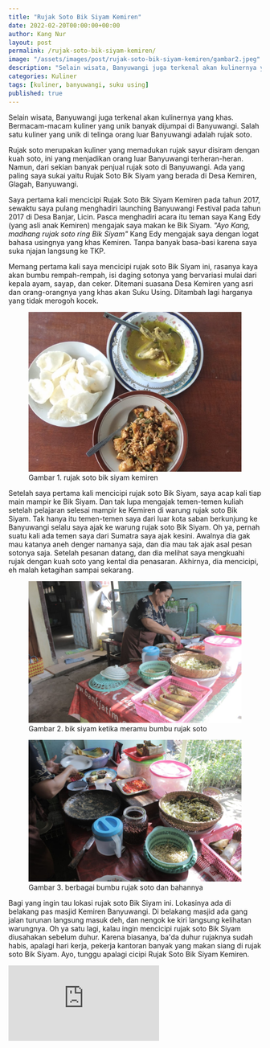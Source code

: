 ```yaml
---
title: "Rujak Soto Bik Siyam Kemiren"
date: 2022-02-20T00:00:00+00:00
author: Kang Nur
layout: post
permalink: /rujak-soto-bik-siyam-kemiren/
image: "/assets/images/post/rujak-soto-bik-siyam-kemiren/gambar2.jpeg"
description: "Selain wisata, Banyuwangi juga terkenal akan kulinernya yang khas. Bermacam-macam kuliner yang unik banyak dijumpai di Banyuwangi. Salah satu kuliner yang unik di telinga orang luar Banyuwangi adalah rujak soto."
categories: Kuliner
tags: [kuliner, banyuwangi, suku using]
published: true
---
```

Selain wisata, Banyuwangi juga terkenal akan kulinernya yang khas. Bermacam-macam kuliner yang unik banyak dijumpai di Banyuwangi. Salah satu kuliner yang unik di telinga orang luar Banyuwangi adalah rujak soto.

Rujak soto merupakan kuliner yang memadukan rujak sayur disiram dengan kuah soto, ini yang menjadikan orang luar Banyuwangi terheran-heran. Namun, dari sekian banyak penjual rujak soto di Banyuwangi. Ada yang paling saya sukai yaitu Rujak Soto Bik Siyam yang berada di Desa Kemiren, Glagah, Banyuwangi.

Saya pertama kali mencicipi Rujak Soto Bik Siyam Kemiren pada tahun 2017, sewaktu saya pulang menghadiri launching Banyuwangi Festival pada tahun 2017 di Desa Banjar, Licin. Pasca menghadiri acara itu teman saya Kang Edy (yang asli anak Kemiren) mengajak saya makan ke Bik Siyam. <i>"Ayo Kang, madhang rujak soto ring Bik Siyam"</i> Kang Edy mengajak saya dengan logat bahasa usingnya yang khas Kemiren. Tanpa banyak basa-basi karena saya suka njajan langsung ke TKP.

Memang pertama kali saya mencicipi rujak soto Bik Siyam ini, rasanya kaya akan bumbu rempah-rempah, isi daging sotonya yang bervariasi mulai dari kepala ayam, sayap, dan ceker. Ditemani suasana Desa Kemiren yang asri dan orang-orangnya yang khas akan Suku Using. Ditambah lagi harganya yang tidak merogoh kocek.

<figure>
<img src="/assets/images/post/rujak-soto-bik-siyam-kemiren/gambar1.jpeg">
<figcaption>Gambar 1. rujak soto bik siyam kemiren </figcaption>
</figure>

Setelah saya pertama kali mencicipi rujak soto Bik Siyam, saya acap kali tiap main mampir ke Bik Siyam. Dan tak lupa mengajak temen-temen kuliah setelah pelajaran selesai mampir ke Kemiren di warung rujak soto Bik Siyam. Tak hanya itu temen-temen saya dari luar kota saban berkunjung ke Banyuwangi selalu saya ajak ke warung rujak soto Bik Siyam. Oh ya, pernah suatu kali ada temen saya dari Sumatra saya ajak kesini. Awalnya dia gak mau katanya aneh denger namanya saja, dan dia mau tak ajak asal pesan sotonya saja. Setelah pesanan datang, dan dia melihat saya mengkuahi rujak dengan kuah soto yang kental dia penasaran. Akhirnya, dia mencicipi, eh malah ketagihan sampai sekarang.

<figure>
<img src="/assets/images/post/rujak-soto-bik-siyam-kemiren/gambar2.jpeg">
<figcaption>Gambar 2. bik siyam ketika meramu bumbu rujak soto </figcaption>
</figure>

<figure>
<img src="/assets/images/post/rujak-soto-bik-siyam-kemiren/gambar3.jpeg">
<figcaption>Gambar 3. berbagai bumbu rujak soto dan bahannya </figcaption>
</figure>

Bagi yang ingin tau lokasi rujak soto Bik Siyam ini. Lokasinya ada di belakang pas masjid Kemiren Banyuwangi. Di belakang masjid ada gang jalan turunan langsung masuk deh, dan nengok ke kiri langsung kelihatan warungnya. Oh ya satu lagi, kalau ingin mencicipi rujak soto Bik Siyam diusahakan sebelum duhur. Karena biasanya, ba'da duhur rujaknya sudah habis, apalagi hari kerja, pekerja kantoran banyak yang makan siang di rujak soto Bik Siyam. Ayo, tunggu apalagi cicipi Rujak Soto Bik Siyam Kemiren.


<div class="map-responsive">
<iframe src="https://www.google.com/maps/embed?pb=!1m18!1m12!1m3!1d505573.88530715194!2d113.74786708613313!3d-8.122243850418712!2m3!1f0!2f0!3f0!3m2!1i1024!2i768!4f13.1!3m3!1m2!1s0x2dd14f690f540331%3A0x809e40057776e51d!2sRujak%20Soto%20Bek%20Siyam!5e0!3m2!1sid!2sid!4v1652887881562!5m2!1sid!2sid" style="border:0;" allowfullscreen="" loading="lazy" referrerpolicy="no-referrer-when-downgrade"></iframe>
</div>